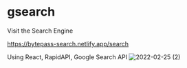 # gsearch
Visit the Search Engine


https://bytepass-search.netlify.app/search
 
Using React, RapidAPI,  Google Search API
![2022-02-25 (2)](https://user-images.githubusercontent.com/31897843/155709698-d110e1a0-ffd7-4121-bba2-7ac4d42447a2.png)
